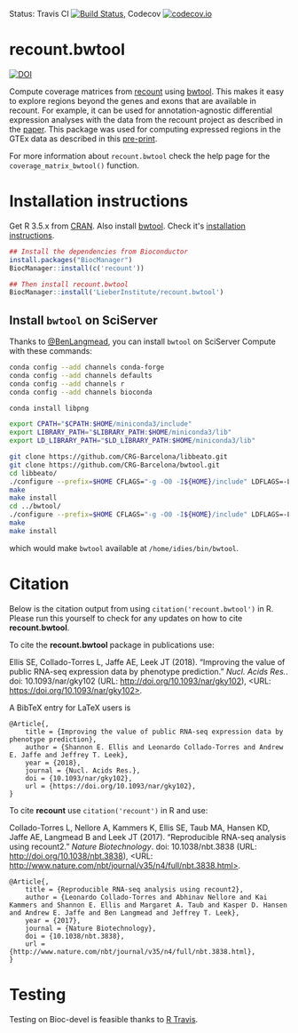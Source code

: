 Status: Travis CI [![Build Status](https://travis-ci.org/LieberInstitute/recount.bwtool.svg?branch=master)](https://travis-ci.org/LieberInstitute/recount.bwtool), Codecov [![codecov.io](https://codecov.io/github/LieberInstitute/recount.bwtool/coverage.svg?branch=master)](https://codecov.io/github/LieberInstitute/recount.bwtool?branch=master)

recount.bwtool
==============
[![DOI](https://zenodo.org/badge/81982945.svg)](https://zenodo.org/badge/latestdoi/81982945)

Compute coverage matrices from [recount](https://jhubiostatistics.shinyapps.io/recount/) using [bwtool](https://github.com/CRG-Barcelona/bwtool). This makes it easy to explore regions beyond the genes and exons that are available in recount. For example, it can be used for annotation-agnostic differential expression analyses with the data from the recount project as described in the [paper](http://www.nature.com/nbt/journal/v35/n4/full/nbt.3838.html). This package was used for computing expressed regions in the GTEx data as described in this [pre-print](biorxiv.org/content/early/2017/06/03/145656).

For more information about `recount.bwtool` check the help page for the `coverage_matrix_bwtool()` function.

# Installation instructions

Get R 3.5.x from [CRAN](http://cran.r-project.org/). Also install [bwtool](https://github.com/CRG-Barcelona/bwtool/wiki). Check it's [installation instructions](https://github.com/CRG-Barcelona/bwtool/wiki#installation).

```R
## Install the dependencies from Bioconductor
install.packages("BiocManager")
BiocManager::install(c('recount'))

## Then install recount.bwtool
BiocManager::install('LieberInstitute/recount.bwtool')
```

## Install `bwtool` on SciServer

Thanks to [@BenLangmead](https://github.com/BenLangmead), you can install `bwtool` on SciServer Compute with these commands:

```bash
conda config --add channels conda-forge
conda config --add channels defaults
conda config --add channels r
conda config --add channels bioconda

conda install libpng

export CPATH="$CPATH:$HOME/miniconda3/include"
export LIBRARY_PATH="$LIBRARY_PATH:$HOME/miniconda3/lib"
export LD_LIBRARY_PATH="$LD_LIBRARY_PATH:$HOME/miniconda3/lib"

git clone https://github.com/CRG-Barcelona/libbeato.git
git clone https://github.com/CRG-Barcelona/bwtool.git
cd libbeato/
./configure --prefix=$HOME CFLAGS="-g -O0 -I${HOME}/include" LDFLAGS=-L${HOME}/lib
make
make install
cd ../bwtool/
./configure --prefix=$HOME CFLAGS="-g -O0 -I${HOME}/include" LDFLAGS=-L${HOME}/lib
make
make install
```

which would make `bwtool` available at `/home/idies/bin/bwtool`.

# Citation

Below is the citation output from using `citation('recount.bwtool')` in R. Please run this yourself to check for any updates on how to cite __recount.bwtool__.

To cite the __recount.bwtool__ package in publications use:

Ellis SE, Collado-Torres L, Jaffe AE, Leek JT (2018). “Improving the value of public RNA-seq expression data by phenotype prediction.”
_Nucl. Acids Res._. doi: 10.1093/nar/gky102 (URL: http://doi.org/10.1093/nar/gky102), <URL: https://doi.org/10.1093/nar/gky102>.

A BibTeX entry for LaTeX users is

```
@Article{,
    title = {Improving the value of public RNA-seq expression data by phenotype prediction},
    author = {Shannon E. Ellis and Leonardo Collado-Torres and Andrew E. Jaffe and Jeffrey T. Leek},
    year = {2018},
    journal = {Nucl. Acids Res.},
    doi = {10.1093/nar/gky102},
    url = {https://doi.org/10.1093/nar/gky102},
}
```

To cite __recount__ use `citation('recount')` in R and use:

Collado-Torres L, Nellore A, Kammers K, Ellis SE, Taub MA, Hansen KD, Jaffe AE, Langmead B and Leek JT (2017). “Reproducible RNA-seq analysis using
recount2.” _Nature Biotechnology_. doi: 10.1038/nbt.3838 (URL: http://doi.org/10.1038/nbt.3838), <URL:
http://www.nature.com/nbt/journal/v35/n4/full/nbt.3838.html>.

```
@Article{,
    title = {Reproducible RNA-seq analysis using recount2},
    author = {Leonardo Collado-Torres and Abhinav Nellore and Kai Kammers and Shannon E. Ellis and Margaret A. Taub and Kasper D. Hansen and Andrew E. Jaffe and Ben Langmead and Jeffrey T. Leek},
    year = {2017},
    journal = {Nature Biotechnology},
    doi = {10.1038/nbt.3838},
    url = {http://www.nature.com/nbt/journal/v35/n4/full/nbt.3838.html},
}
```

# Testing

Testing on Bioc-devel is feasible thanks to [R Travis](http://docs.travis-ci.com/user/languages/r/).
